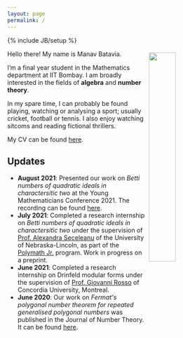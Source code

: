 ```yaml
---
layout: page
permalink: /
---
```

{% include JB/setup %}

<img style="float: right; width: 35%; padding: 5px;" src=" {{site.url}}/assets/img/profile.jpg ">

Hello there! My name is Manav Batavia.

I’m a final year student in the Mathematics department at IIT Bombay. I am broadly interested in the fields of **algebra** and **number theory**.

In my spare time, I can probably be found playing, watching or analysing a sport; usually cricket, football or tennis. I also enjoy watching sitcoms and reading fictional thrillers. 

My CV can be found [here]({{site.url}}/cv).

## Updates

<!-- <div style="height:250px;overflow:auto;"> -->
* **August 2021**: Presented our work on *Betti numbers of quadratic ideals in charactersitic two* at the Young Mathematicians Conference 2021. The recording can be found [here](https://www.youtube.com/watch?v=ax-zScZtL7Q).
* **July 2021**: Completed a research internship on *Betti numbers of quadratic ideals in charactersitic two* under the supervision of [Prof. Alexandra Seceleanu](https://www.math.unl.edu/~aseceleanu2/) of the University of Nebraska-Lincoln, as part of the [Polymath Jr.](https://geometrynyc.wixsite.com/polymathreu) program. Work in progress on a preprint. 
* **June 2021**: Completed a research internship on Drinfeld modular forms under the supervision of [Prof. Giovanni Rosso](https://sites.google.com/site/gvnros/) of Concordia University, Montreal. 
* **June 2020**: Our work on *Fermat's polygonal number theorem for repeated generalised polygonal numbers* was published in the Journal of Number Theory. It can be found [here](https://doi.org/10.1016/j.jnt.2020.05.024).
<!-- </div> -->


